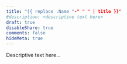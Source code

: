 ```yaml
---
title: "{{ replace .Name "-" " " | title }}"
#description: <descriptive text here>
draft: true
disableShare: true
comments: false
hideMeta: true
---
```


Descriptive text here...
<!--more-->
